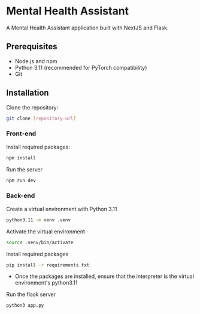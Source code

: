# Mental Health Assistant

A Mental Health Assistant application built with NextJS and Flask.

## Prerequisites

- Node.js and npm
- Python 3.11 (recommended for PyTorch compatibility)
- Git

## Installation

Clone the repository:
```bash
git clone [repository-url]
```

### Front-end

Install required packages:
```bash
npm install
```

Run the server
```bash
npm run dev
```

### Back-end

Create a virtual environment with Python 3.11
```bash
python3.11 -m venv .venv
```

Activate the virtual environment
```bash
source .venv/bin/activate
```

Install required packages
```bash
pip install -r requirements.txt
```

- Once the packages are installed, ensure that the interpreter is the virtual environment's python3.11
  
Run the flask server
```bash
python3 app.py
```